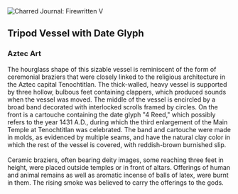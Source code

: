 <div class="artwork-of-the-day">
  <div class="container">
    <div class="img-wrapper">
      <img
        src="https://uploads6.wikiart.org/00294/images/aztec-art/tripod-vessel-with-date-glyph.jpg!Large.jpg"
        alt="Charred Journal: Firewritten V" />
    </div>
    <div class="artwork-detail">
      <div class="artwork-origin"> 
        <h2 class="artwork-name">Tripod Vessel with Date Glyph</h2>
        <h3 class="artist">
          Aztec Art
        </h3>
      </div>
      <p class="description">
        <span class="artwork-description-text ng-binding" ng-bind-html="viewModel.ArtworkOfTheDay.Description | unsafe">The hourglass shape of this sizable vessel is reminiscent of the form of ceremonial braziers that were closely linked to the religious architecture in the Aztec capital Tenochtitlan. The thick-walled, heavy vessel is supported by three hollow, bulbous feet containing clappers, which produced sounds when the vessel was moved. The middle of the vessel is encircled by a broad band decorated with interlocked scrolls framed by circles. On the front is a cartouche containing the date glyph "4 Reed," which possibly refers to the year 1431 A.D., during which the third enlargement of the Main Temple at Tenochtitlan was celebrated. The band and cartouche were made in molds, as evidenced by multiple seams, and have the natural clay color in which the rest of the vessel is covered, with reddish-brown burnished slip.<br><br>Ceramic braziers, often bearing deity images, some reaching three feet in height, were placed outside temples or in front of altars. Offerings of human and animal remains as well as aromatic incense of balls of latex, were burnt in them. The rising smoke was believed to carry the offerings to the gods.</span>
                        <div class="text-shadow-container" ng-show="showShadow" style=""></div>
      </p>
    </div>
  </div>

</div>
